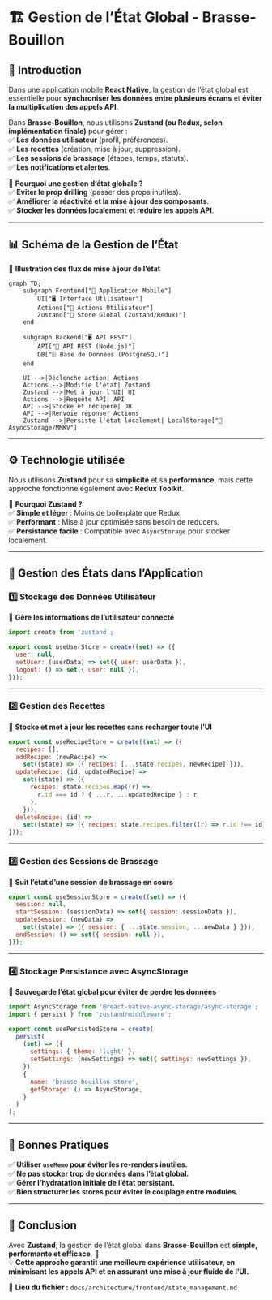 # 🏗️ **Gestion de l’État Global - Brasse-Bouillon**  

## 📌 **Introduction**  

Dans une application mobile **React Native**, la gestion de l’état global est essentielle pour **synchroniser les données entre plusieurs écrans** et **éviter la multiplication des appels API**.  

Dans **Brasse-Bouillon**, nous utilisons **Zustand (ou Redux, selon implémentation finale)** pour gérer :  
✅ **Les données utilisateur** (profil, préférences).  
✅ **Les recettes** (création, mise à jour, suppression).  
✅ **Les sessions de brassage** (étapes, temps, statuts).  
✅ **Les notifications et alertes**.  

📌 **Pourquoi une gestion d’état globale ?**  
✅ **Éviter le prop drilling** (passer des props inutiles).  
✅ **Améliorer la réactivité et la mise à jour des composants**.  
✅ **Stocker les données localement et réduire les appels API**.  

---

## 📊 **Schéma de la Gestion de l’État**  

📌 **Illustration des flux de mise à jour de l’état**  

```mermaid
graph TD;
    subgraph Frontend["📱 Application Mobile"]
        UI["🖥️ Interface Utilisateur"]
        Actions["🎯 Actions Utilisateur"]
        Zustand["💾 Store Global (Zustand/Redux)"]
    end
    
    subgraph Backend["🖥️ API REST"]
        API["🔌 API REST (Node.js)"]
        DB["🗄️ Base de Données (PostgreSQL)"]
    end

    UI -->|Déclenche action| Actions
    Actions -->|Modifie l'état| Zustand
    Zustand -->|Met à jour l'UI| UI
    Actions -->|Requête API| API
    API -->|Stocke et récupère| DB
    API -->|Renvoie réponse| Actions
    Zustand -->|Persiste l'état localement| LocalStorage["📂 AsyncStorage/MMKV"]
```

---

## ⚙️ **Technologie utilisée**

Nous utilisons **Zustand** pour sa **simplicité** et sa **performance**, mais cette approche fonctionne également avec **Redux Toolkit**.  

📌 **Pourquoi Zustand ?**  
✅ **Simple et léger** : Moins de boilerplate que Redux.  
✅ **Performant** : Mise à jour optimisée sans besoin de reducers.  
✅ **Persistance facile** : Compatible avec `AsyncStorage` pour stocker localement.  

---

## 🔄 **Gestion des États dans l’Application**

### **1️⃣ Stockage des Données Utilisateur**

📌 **Gère les informations de l’utilisateur connecté**  

```javascript
import create from 'zustand';

export const useUserStore = create((set) => ({
  user: null,
  setUser: (userData) => set({ user: userData }),
  logout: () => set({ user: null }),
}));
```

---

### **2️⃣ Gestion des Recettes**

📌 **Stocke et met à jour les recettes sans recharger toute l’UI**  

```javascript
export const useRecipeStore = create((set) => ({
  recipes: [],
  addRecipe: (newRecipe) =>
    set((state) => ({ recipes: [...state.recipes, newRecipe] })),
  updateRecipe: (id, updatedRecipe) =>
    set((state) => ({
      recipes: state.recipes.map((r) =>
        r.id === id ? { ...r, ...updatedRecipe } : r
      ),
    })),
  deleteRecipe: (id) =>
    set((state) => ({ recipes: state.recipes.filter((r) => r.id !== id) })),
}));
```

---

### **3️⃣ Gestion des Sessions de Brassage**

📌 **Suit l’état d’une session de brassage en cours**  

```javascript
export const useSessionStore = create((set) => ({
  session: null,
  startSession: (sessionData) => set({ session: sessionData }),
  updateSession: (newData) =>
    set((state) => ({ session: { ...state.session, ...newData } })),
  endSession: () => set({ session: null }),
}));
```

---

### **4️⃣ Stockage Persistance avec AsyncStorage**

📌 **Sauvegarde l’état global pour éviter de perdre les données**  

```javascript
import AsyncStorage from '@react-native-async-storage/async-storage';
import { persist } from 'zustand/middleware';

export const usePersistedStore = create(
  persist(
    (set) => ({
      settings: { theme: 'light' },
      setSettings: (newSettings) => set({ settings: newSettings }),
    }),
    {
      name: 'brasse-bouillon-store',
      getStorage: () => AsyncStorage,
    }
  )
);
```

---

## 🚀 **Bonnes Pratiques**

✅ **Utiliser `useMemo` pour éviter les re-renders inutiles.**  
✅ **Ne pas stocker trop de données dans l’état global.**  
✅ **Gérer l’hydratation initiale de l’état persistant.**  
✅ **Bien structurer les stores pour éviter le couplage entre modules.**  

---

## 📌 **Conclusion**

Avec **Zustand**, la gestion de l’état global dans **Brasse-Bouillon** est **simple, performante et efficace**. 🎯  
💡 **Cette approche garantit une meilleure expérience utilisateur, en minimisant les appels API et en assurant une mise à jour fluide de l’UI.**  

📂 **Lieu du fichier :** `docs/architecture/frontend/state_management.md`  
